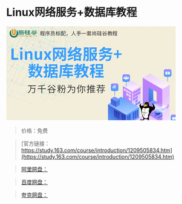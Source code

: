 # Linux网络服务+数据库教程

![img](../../../assets/study163/free/8f306bb7ca0a4a05bb16dbb98cd62878.jpg)

> 价格：免费

> [官方链接：https://study.163.com/course/introduction/1209505834.htm](https://study.163.com/course/introduction/1209505834.htm)

> [阿里网盘：]()

> [百度网盘：]()

> [夸克网盘：]()
